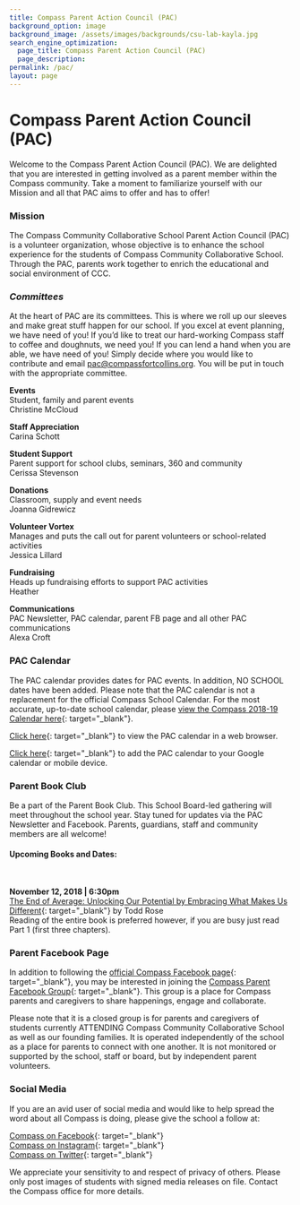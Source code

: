 ```yaml
---
title: Compass Parent Action Council (PAC)
background_option: image
background_image: /assets/images/backgrounds/csu-lab-kayla.jpg
search_engine_optimization:
  page_title: Compass Parent Action Council (PAC)
  page_description:
permalink: /pac/
layout: page
---
```


# Compass Parent Action Council (PAC)

Welcome to the Compass Parent Action Council (PAC). We are delighted that you are interested in getting involved as a parent member within the Compass community. Take a moment to familiarize yourself with our Mission and all that PAC aims to offer and has to offer!

### Mission

The Compass Community Collaborative School Parent Action Council (PAC) is a volunteer organization, whose objective is to enhance the school experience for the students of Compass Community Collaborative School. Through the PAC, parents work together to enrich the educational and social environment of CCC.

### *Committees*

At the heart of PAC are its committees. This is where we roll up our sleeves and make great stuff happen for our school. If you excel at event planning, we have need of you! If you’d like to treat our hard-working Compass staff to coffee and doughnuts, we need you! If you can lend a hand when you are able, we have need of you! Simply decide where you would like to contribute and email [pac@compassfortcollins.org](mailto:pac@compassfortcollins.org). You will be put in touch with the appropriate committee.

**Events**&nbsp;<br>Student, family and parent events<br>Christine McCloud&nbsp;

**Staff Appreciation**<br>Carina Schott

**Student Support&nbsp;**<br>Parent support for school clubs, seminars, 360 and community<br>Cerissa Stevenson

**Donations**<br>Classroom, supply and event needs<br>Joanna Gidrewicz

**Volunteer Vortex**<br>Manages and puts the call out for parent volunteers or school-related activities<br>Jessica Lillard

**Fundraising**<br>Heads up fundraising efforts to support PAC activities<br>Heather

**Communications**<br>PAC Newsletter, PAC calendar, parent FB page and all other PAC communications<br>Alexa Croft

### PAC Calendar

The PAC calendar provides dates for PAC events. In addition, NO SCHOOL dates have been added. Please note that the PAC calendar is not a replacement for the official Compass School Calendar. For the most accurate, up-to-date school calendar, please [view the Compass 2018-19 Calendar here](https://d1qmdf3vop2l07.cloudfront.net/vast-beetroot.cloudvent.net/compressed/cffe2707928bdd09bd14a012341ccd8c.pdf){: target="_blank"}.

[Click here](https://calendar.google.com/calendar/embed?src=pac%40compassfortcollins.org&amp;ctz=America%2FDenver){: target="_blank"} to view the PAC calendar in a web browser.

[Click here](https://calendar.google.com/calendar/ical/pac%40compassfortcollins.org/public/basic.ics){: target="_blank"} to add the PAC calendar to your Google calendar or mobile device.

### Parent Book Club

Be a part of the Parent Book Club. This School Board-led gathering will meet throughout the school year. Stay tuned for updates via the PAC Newsletter and Facebook. Parents, guardians, staff and community members are all welcome!

#### Upcoming Books and Dates:

&nbsp;

**November 12, 2018 | 6:30pm**<br>[The End of Average: Unlocking Our Potential by Embracing What Makes Us Different](https://www.amazon.com/End-Average-Unlocking-Potential-Embracing/dp/0062358375/ref=sr_1_1?ie=UTF8&amp;qid=1538667026&amp;sr=8-1&amp;keywords=the+end+of+average){: target="_blank"} by Todd Rose<br>Reading of the entire book is preferred however, if you are busy just read Part 1 (first three chapters).

### Parent Facebook Page

In addition to following the [official Compass Facebook page](https://www.facebook.com/CCCFortCollins/){: target="_blank"}, you may be interested in joining the [Compass Parent Facebook Group](https://www.facebook.com/groups/1456492804474165/){: target="_blank"}. This group is a place for Compass parents and caregivers to share happenings, engage and collaborate.

Please note that it is a closed group is for parents and caregivers of students currently ATTENDING Compass Community Collaborative School as well as our founding families. It is operated independently of the school as a place for parents to connect with one another. It is not monitored or supported by the school, staff or board, but by independent parent volunteers.

### Social Media

If you are an avid user of social media and would like to help spread the word about all Compass is doing, please give the school a follow at:

[Compass on Facebook](https://www.facebook.com/CCCFortCollins/){: target="_blank"}<br>[Compass on Instagram](https://www.instagram.com/cccfortcollins/){: target="_blank"}<br>[Compass on Twitter](https://twitter.com/cccfortcollins){: target="_blank"}

We appreciate your sensitivity to and respect of privacy of others. Please only post images of students with signed media releases on file. Contact the Compass office for more details.